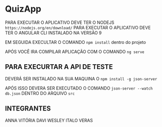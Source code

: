 # QuizApp
PARA EXECUTAR O APLICATIVO DEVE TER O NODEJS `https://nodejs.org/en/download/`
PARA EXECUTAR O APLICATIVO DEVE TER O ANGULAR CLI INSTALADO NA VERSÃO 9

EM SEGUIDA EXECULTAR O COMANDO `npm install` dentro do projeto

APÓS VOCÊ IRA COMPILAR APLICAÇÃO COM O COMANDO `ng serve`

## PARA EXECURTAR A API DE TESTE

DEVERÁ SER INSTALADO NA SUA MAQUINA O `npm install -g json-server`

APÓS ISSO DEVERA SER EXECUTADO O COMANDO `json-server --watch db.json` DENTRO DO ARQUIVO `src` 


## INTEGRANTES

ANNA VITÓRIA
DAVI WESLEY
ITALO VERAS
